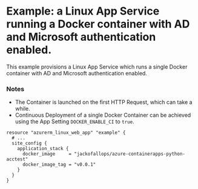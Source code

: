 # Example: a Linux App Service running a Docker container with AD and Microsoft authentication enabled.

This example provisions a Linux App Service which runs a single Docker container with AD and Microsoft authentication enabled.

### Notes

* The Container is launched on the first HTTP Request, which can take a while.
* Continuous Deployment of a single Docker Container can be achieved using the App Setting `DOCKER_ENABLE_CI` to `true`.

```hcl
resource "azurerm_linux_web_app" "example" {
  # ...
  site_config {
    application_stack {
      docker_image     = "jackofallops/azure-containerapps-python-acctest"
      docker_image_tag = "v0.0.1"
    }
  }
}
```
